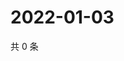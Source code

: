 # 2022-01-03

共 0 条

<!-- BEGIN WEIBO -->
<!-- 最后更新时间 Mon Jan 03 2022 09:53:27 GMT+0800 (China Standard Time) -->

<!-- END WEIBO -->
